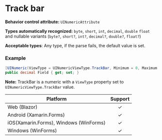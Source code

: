 # Track bar

**Behavior control attribute:**  `UINumericAttribute`

**Types automatically recognized:** `byte`, `short`, `int`, `decimal`, `double` `float` and nullable variants (`byte?`, `short?`, `int?`, `decimal?`, `double?`, `float?`)

**Acceptable types**: Any type, if the parse fails, the default value is set.

### Example
```csharp
[UINumeric(ViewType = UINumericViewType.TrackBar, Minimum = 0, Maximum = 100)]
public decimal Field { get; set; }
```

**Note:** TrackBar is a numeric with a `ViewType` property set to `UINumericViewType.TrackBar` value.

| Platform | Support | 
| -----------|:-------------:| 
| Web (Blazor) | &check; |
| Android (Xamarin.Forms) | &check; |
| iOS(Xamarin.Forms), Windows (WinForms) | &check; |
| Windows (WinForms) | &check; |